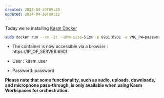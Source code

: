 ```yaml
---
created: 2024-04-20T09:20
updated: 2024-04-20T09:22
---
```




Today we're installing [Kasm Docker](https://hub.docker.com/r/kasmweb/ubuntu-focal-dind)

```bash
sudo docker run --rm -it --shm-size=512m -p 6901:6901 -e VNC_PW=password kasmweb/ubuntu-focal-dind:1.14.0
```

- The container is now accessible via a browser : https://IP_OF_SERVER:6901

- User : kasm_user
- Password: password

**Please note that some functionality, such as audio, uploads, downloads, and microphone pass-through, is only available when using Kasm Workspaces for orchestration.**

